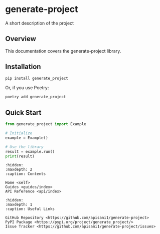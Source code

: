 # generate-project

A short description of the project

## Overview

This documentation covers the generate-project library.

## Installation

```bash
pip install generate_project
```

Or, if you use Poetry:

```bash
poetry add generate_project
```

## Quick Start

```python
from generate_project import Example

# Initialize
example = Example()

# Use the library
result = example.run()
print(result)
```

```{toctree}
:hidden:
:maxdepth: 2
:caption: Contents

Home <self>
Guides <guides/index>
API Reference <api/index>
```

```{toctree}
:hidden:
:maxdepth: 1
:caption: Useful Links

GitHub Repository <https://github.com/apisani1/generate-project>
PyPI Package <https://pypi.org/project/generate_project/>
Issue Tracker <https://github.com/apisani1/generate-project/issues>
